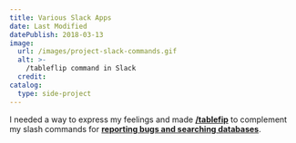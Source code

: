 ```yaml
---
title: Various Slack Apps
date: Last Modified
datePublish: 2018-03-13
image:
  url: /images/project-slack-commands.gif
  alt: >-
    /tableflip command in Slack
  credit:
catalog:
  type: side-project
---
```


I needed a way to express my feelings and made [**/tablefip**](https://glitch.com/~slack-table-flip/) to complement my slash commands for [**reporting bugs and searching databases**](https://glitch.com/@m2creates/slack-bots).
